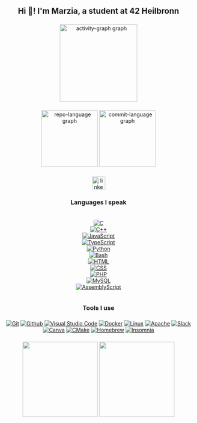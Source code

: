 <h2 align="center">Hi 👋! I'm Marzia,  a student at 42 Heilbronn</h2>

###

<div align="center">
  <img src="https://github-readme-activity-graph.vercel.app/graph?username=blueyaGIT&area=true&radius=10&hide_border=false&theme=nightowl" height="206"
    alt="activity-graph graph"  />
</div>

###

<div align="center">
  <img src="http://github-profile-summary-cards.vercel.app/api/cards/repos-per-language?username=blueyaGIT&theme=ocean_dark" height="150"
    alt="repo-language graph" />
  <img src="http://github-profile-summary-cards.vercel.app/api/cards/most-commit-language?username=blueyaGIT&theme=ocean_dark" height="150"
    alt="commit-language graph" />
</div>

###

<div align="center">
  <a href="https://www.linkedin.com/in/blueya/" target="_blank">
    <img src="https://img.shields.io/static/v1?message=LinkedIn&logo=linkedin&label=&color=0077B5&logoColor=white&labelColor=&style=for-the-badge" height="35" alt="linkedin logo"  />
  </a>
</div>

###

<h3 align="center">Languages I speak</h3>

###
<div align="center" class="badge-container">
  
  [![C](https://img.shields.io/badge/C-00599C?logo=c&logoColor=white)](#)
  [![C++](https://img.shields.io/badge/-C++-blue?logo=cplusplus)](#)
  [![JavaScript](https://img.shields.io/badge/JavaScript-F7DF1E?logo=javascript&logoColor=000)](#)
  [![TypeScript](https://img.shields.io/badge/TypeScript-3178C6?logo=typescript&logoColor=fff)](#)
  [![Python](https://img.shields.io/badge/Python-3776AB?logo=python&logoColor=fff)](#)
  [![Bash](https://img.shields.io/badge/Bash-4EAA25?logo=gnubash&logoColor=fff)](#)
  [![HTML](https://img.shields.io/badge/HTML-%23E34F26.svg?logo=html5&logoColor=white)](#)
  [![CSS](https://img.shields.io/badge/CSS-1572B6?logo=css3&logoColor=fff)](#)
  [![PHP](https://img.shields.io/badge/php-777BB4?logo=php&logoColor=fff)](#)
  [![MySQL](https://img.shields.io/badge/MySQL-4479A1?logo=mysql&logoColor=fff)](#)
  [![AssemblyScript](https://img.shields.io/badge/AssemblyScript-007ACC?logo=assemblyscript&logoColor=white)](#)
  
</div>

<style>
  .badge-container {
    display: flex;
    flex-wrap: wrap;  /* Allows items to wrap onto the next line */
    justify-content: center;  /* Centers the items horizontally */
    gap: 10px;  /* Adds space between the badges */
  }

  .badge-container a {
    flex: 0 0 calc(20% - 10px);  /* Each badge takes 20% of the row, minus gap */
    display: block;
  }

  /* Optional: Make the badges responsive on smaller screens */
  @media (max-width: 800px) {
    .badge-container a {
      flex: 0 0 calc(33.33% - 10px);  /* 3 badges per row on smaller screens */
    }
  }

  @media (max-width: 500px) {
    .badge-container a {
      flex: 0 0 calc(50% - 10px);  /* 2 badges per row on even smaller screens */
    }
  }
</style>

###

<h3 align="center">Tools I use</h3>

###

<div align="center">

  [![Git](https://img.shields.io/badge/Git-F05032?logo=git&logoColor=fff)](#)
  [![Github](https://img.shields.io/badge/Github-181717?logo=github&logoColor=fff)](#)
  [![Visual Studio Code](https://img.shields.io/badge/Visual%20Studio%20Code-0078D4?logo=vscodium&logoColor=white)](#)
  [![Docker](https://img.shields.io/badge/Docker-2496ED?logo=docker&logoColor=white)](#)
  [![Linux](https://img.shields.io/badge/Linux-FCC624?logo=linux&logoColor=white)](#)
  [![Apache](https://img.shields.io/badge/Apache-D22128?logo=apache&logoColor=white)](#)
  [![Slack](https://img.shields.io/badge/Slack-4A154B?logo=slack&logoColor=white)](#)
  [![Canva](https://img.shields.io/badge/Canva-%2300C4CC.svg?&logo=Canva&logoColor=white)](#)
  [![CMake](https://img.shields.io/badge/CMake-064F8C?logo=cmake&logoColor=white)](#)
  [![Homebrew](https://img.shields.io/badge/Homebrew-FBB040?logo=homebrew&logoColor=white)](#)
  [![Insomnia](https://img.shields.io/badge/Insomnia-4000BF?logo=insomnia&logoColor=white)](#)

</div>

###

<div align="center">
  <img src="http://github-profile-summary-cards.vercel.app/api/cards/productive-time?username=blueyaGIT&theme=ocean_dark&utcOffset=1" height="200" />
  <img src="http://github-profile-summary-cards.vercel.app/api/cards/stats?username=blueyaGIT&theme=ocean_dark" height="200"/>
</div>

###

